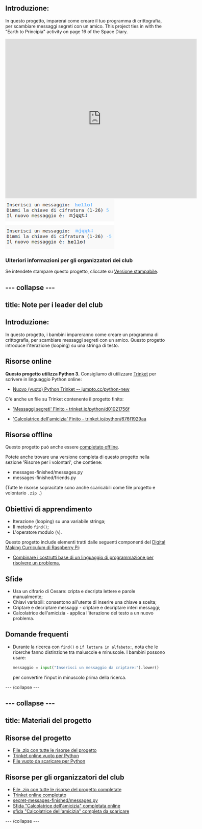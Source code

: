 ## Introduzione:

In questo progetto, imparerai come creare il tuo programma di crittografia, per scambiare messaggi segreti con un amico. This project ties in with the "Earth to Principia" activity on page 16 of the Space Diary.

<div class="trinket">
  <iframe src="https://trinket.io/embed/python/d01021756f?outputOnly=true&start=result" width="600" height="500" frameborder="0" marginwidth="0" marginheight="0" allowfullscreen>
  </iframe>
  <img src="images/messages-finished.png">
</div>

### Ulteriori informazioni per gli organizzatori dei club

Se intendete stampare questo progetto, cliccate su [Versione stampabile](https://projects.raspberrypi.org/it-IT/projects/secret-messages/print).

--- collapse ---
---
title: Note per i leader del club
---
## Introduzione:

In questo progetto, i bambini impareranno come creare un programma di crittografia, per scambiare messaggi segreti con un amico. Questo progetto introduce l'iterazione (looping) su una stringa di testo.

## Risorse online

**Questo progetto utilizza Python 3.** Consigliamo di utilizzare [Trinket](https://trinket.io/) per scrivere in linguaggio Python online:

* [Nuovo (vuoto) Python Trinket -- jumpto.cc/python-new](http://jumpto.cc/python-new)

C'è anche un file su Trinket contenente il progetto finito:

* ['Messaggi segreti' Finito - trinket.io/python/d01021756f](https://trinket.io/python/d01021756f)

* ['Calcolatrice dell'amicizia' Finito - trinket.io/python/676f1929aa](https://trinket.io/python/676f1929aa)

## Risorse offline

Questo progetto può anche essere [completato offline](https://www.codeclubprojects.org/en-GB/resources/python-working-offline/).

Potete anche trovare una versione completa di questo progetto nella sezione 'Risorse per i volontari', che contiene:

* messages-finished/messages.py
* messages-finished/friends.py

(Tutte le risorse sopracitate sono anche scaricabili come file progetto e volontario `.zip `.)

## Obiettivi di apprendimento

* Iterazione (looping) su una variabile stringa;
* Il metodo `find()`;
* L'operatore modulo (`%`).

Questo progetto include elementi tratti dalle seguenti componenti del [Digital Making Curriculum di Raspberry Pi](http://rpf.io/curriculum):

* [Combinare i costrutti base di un linguaggio di programmazione per risolvere un problema.](https://www.raspberrypi.org/curriculum/programming/builder)

## Sfide

* Usa un cifrario di Cesare: cripta e decripta lettere e parole manualmente;
* Chiavi variabili: consentono all'utente di inserire una chiave a scelta;
* Criptare e decriptare messaggi - criptare e decriptare interi messaggi;
* Calcolatrice dell'amicizia - applica l'iterazione del testo a un nuovo problema.

## Domande frequenti

* Durante la ricerca con `find()` o `if lettera in alfabeto:`, nota che le ricerche fanno distinzione tra maiuscole e minuscole. I bambini possono usare:
    
    ```python
    messaggio = input("Inserisci un messaggio da criptare:").lower()
    ```
    
    per convertire l'input in minuscolo prima della ricerca.

--- /collapse ---

--- collapse ---
---
title: Materiali del progetto
---
## Risorse del progetto

* [File .zip con tutte le risorse del progetto](resources/secret-messages-project-resources.zip)
* [Trinket online vuoto per Python](http://jumpto.cc/python-new)
* [File vuoto da scaricare per Python](resources/new-new.py)

## Risorse per gli organizzatori del club

* [File .zip con tutte le risorse del progetto completate](resources/secret-messages-volunteer-resources.zip)
* [Trinket online completato](https://trinket.io/python/d01021756f)
* [secret-messages-finished/messages.py](resources/secret-messages-finished-messages.py)
* [Sfida "Calcolatrice dell'amicizia" completata online](https://trinket.io/python/676f1929aa)
* [sfida "Calcolatrice dell'amicizia" completa da scaricare](resources/friendship-calculator-finished-friends.py)

--- /collapse ---